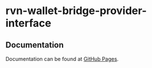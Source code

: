 # rvn-wallet-bridge-provider-interface

## Documentation

Documentation can be found at [GitHub Pages][docs].

[docs]: https://web3bch.github.io/bch-wallet-bridge-provider-interface/
